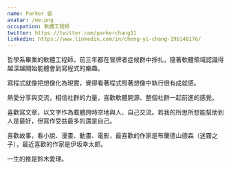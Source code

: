 ```yaml
---
name: Parker 張
avatar: /me.png
occupation: 軟體工程師
twitter: https://twitter.com/parkerchang11
linkedin: https://www.linkedin.com/in/cheng-yi-chang-19b148176/
---
```


哲學系畢業的軟體工程師，前三年都在冒牌者症候群中掙扎，隨著軟體領域認識得越深越開始能體會到寫程式的樂趣。

寫程式就像把想像化為現實，覺得看著程式照著想像中執行很有成就感。

熱愛分享與交流，相信社群的力量，喜歡軟體開源、整個社群一起前進的感覺。

喜歡寫文章，以文字作為載體跨時空地與人、自己交流。若我的所思所想能幫助到人是最好，但寫作受益最多的還是自己。

喜歡故事，看小說、漫畫、動畫、電影，最喜歡的作家是布蘭德山德森（迷霧之子），最近喜歡的作家是伊坂幸太郎。

一生的推是鈴木愛理。
